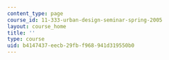 ```yaml
---
content_type: page
course_id: 11-333-urban-design-seminar-spring-2005
layout: course_home
title: ''
type: course
uid: b4147437-eecb-29fb-f968-941d319550b0
---
```

